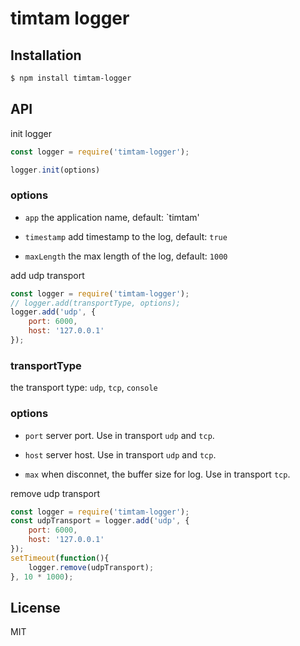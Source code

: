 # timtam logger


## Installation

```bash
$ npm install timtam-logger
```

## API

init logger

```js
const logger = require('timtam-logger');

logger.init(options)
```

### options

- `app` the application name, default: `timtam'

- `timestamp` add timestamp to the log, default: `true`

- `maxLength` the max length of the log, default: `1000`


add udp transport

```js
const logger = require('timtam-logger');
// logger.add(transportType, options);
logger.add('udp', {
	port: 6000,
	host: '127.0.0.1'
});
```


### transportType

the transport type: `udp`, `tcp`, `console`

### options

- `port` server port. Use in transport `udp` and `tcp`.

- `host` server host. Use in transport `udp` and `tcp`.

- `max` when disconnet, the buffer size for log. Use in transport `tcp`.


remove udp transport

```js
const logger = require('timtam-logger');
const udpTransport = logger.add('udp', {
	port: 6000,
	host: '127.0.0.1'
});
setTimeout(function(){
	logger.remove(udpTransport);
}, 10 * 1000);
```



## License

MIT
